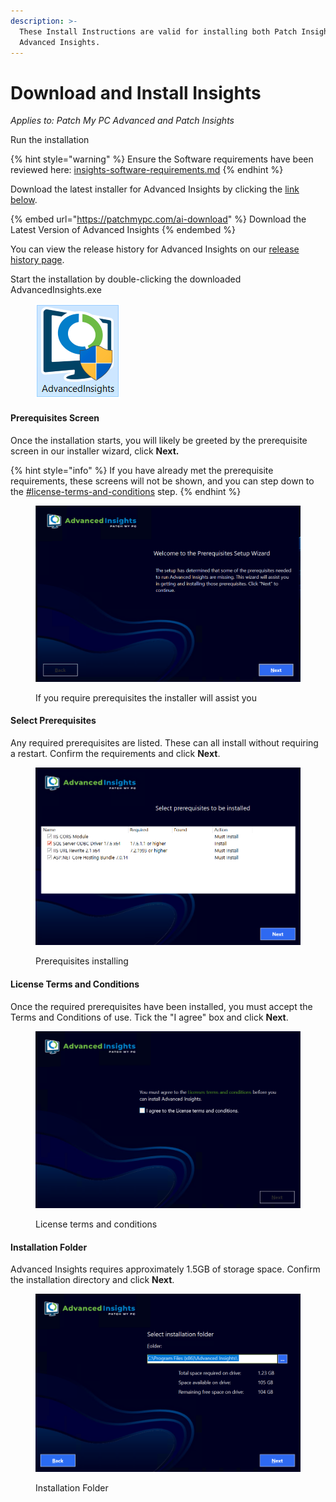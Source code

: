 ```yaml
---
description: >-
  These Install Instructions are valid for installing both Patch Insights and
  Advanced Insights.
---
```


# Download and Install Insights

_Applies to: Patch My PC Advanced and Patch Insights_

Run the installation

{% hint style="warning" %}
Ensure the Software requirements have been reviewed here: [insights-software-requirements.md](../advanced-and-patch-insights-requirements-and-prerequisites/insights-software-requirements.md "mention")
{% endhint %}

Download the latest installer for Advanced Insights by clicking the [link below](https://api.patchmypc.com/downloads/exe/AdvancedInsights.exe).&#x20;

{% embed url="https://patchmypc.com/ai-download" %}
Download the Latest Version of Advanced Insights
{% endembed %}

You can view the release history for Advanced Insights on our [release history page](https://docs.patchmypc.com/release-history/advanced-insights-releases).

Start the installation by double-clicking the downloaded AdvancedInsights.exe

<figure><img src="../../_images/gitbook/image%20%281105%29.png" alt=""><figcaption></figcaption></figure>

#### Prerequisites Screen

Once the installation starts, you will likely be greeted by the prerequisite screen in our installer wizard, click **Next.**

{% hint style="info" %}
If you have already met the prerequisite requirements, these screens will not be shown, and you can step down to the [#license-terms-and-conditions](./#license-terms-and-conditions "mention") step.
{% endhint %}

<figure><img src="../../_images/gitbook/1%20%281%29.png" alt=""><figcaption><p>If you require prerequisites the installer will assist you</p></figcaption></figure>

#### Select Prerequisites

Any required prerequisites are listed. These can all install without requiring a restart. Confirm the requirements and click **Next**.

<figure><img src="../../_images/gitbook/image%20%281295%29.png" alt=""><figcaption><p>Prerequisites installing</p></figcaption></figure>

#### License Terms and Conditions

Once the required prerequisites have been installed, you must accept the Terms and Conditions of use. Tick the "I agree" box and click **Next**.

<figure><img src="../../_images/gitbook/4%20License%20Agreement%20%281%29.png" alt=""><figcaption><p>License terms and conditions</p></figcaption></figure>

#### Installation Folder

Advanced Insights requires approximately 1.5GB of storage space. Confirm the installation directory and click **Next**.

<figure><img src="../../_images/gitbook/5%20Folder.png" alt=""><figcaption><p>Installation Folder</p></figcaption></figure>
